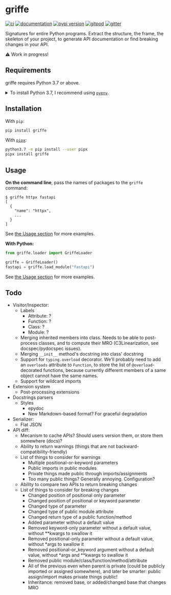 # griffe

[![ci](https://github.com/pawamoy/griffe/workflows/ci/badge.svg)](https://github.com/pawamoy/griffe/actions?query=workflow%3Aci)
[![documentation](https://img.shields.io/badge/docs-mkdocs%20material-blue.svg?style=flat)](https://pawamoy.github.io/griffe/)
[![pypi version](https://img.shields.io/pypi/v/griffe.svg)](https://pypi.org/project/griffe/)
[![gitpod](https://img.shields.io/badge/gitpod-workspace-blue.svg?style=flat)](https://gitpod.io/#https://github.com/pawamoy/griffe)
[![gitter](https://badges.gitter.im/join%20chat.svg)](https://gitter.im/griffe/community)

Signatures for entire Python programs. Extract the structure, the frame, the skeleton of your project, to generate API documentation or find breaking changes in your API.

:warning: Work in progress!

## Requirements

griffe requires Python 3.7 or above.

<details>
<summary>To install Python 3.7, I recommend using <a href="https://github.com/pyenv/pyenv"><code>pyenv</code></a>.</summary>

```bash
# install pyenv
git clone https://github.com/pyenv/pyenv ~/.pyenv

# setup pyenv (you should also put these three lines in .bashrc or similar)
export PATH="${HOME}/.pyenv/bin:${PATH}"
export PYENV_ROOT="${HOME}/.pyenv"
eval "$(pyenv init -)"

# install Python 3.7
pyenv install 3.7.12

# make it available globally
pyenv global system 3.7.12
```
</details>

## Installation

With `pip`:
```bash
pip install griffe
```

With [`pipx`](https://github.com/pipxproject/pipx):
```bash
python3.7 -m pip install --user pipx
pipx install griffe
```

## Usage

**On the command line**, pass the names of packages to the `griffe` command:

```console
$ griffe httpx fastapi
[
  {
    "name": "httpx",
    ...
  }
]
```

See [the Usage section](https://pawamoy.github.io/griffe/usage/#on-the-command-line) for more examples.

**With Python:**

```python
from griffe.loader import GriffeLoader

griffe = GriffeLoader()
fastapi = griffe.load_module("fastapi")
```

See [the Usage section](https://pawamoy.github.io/griffe/usage/#with-python) for more examples.

## Todo

- Visitor/Inspector:
    - Labels
        - Attribute: ?
        - Function: ?
        - Class: ?
        - Module: ?
    - Merging inherited members into class.
        Needs to be able to post-process classes,
        and to compute their MRO (C3Linearization, see docspec/pydocspec issues).
    - Merging `__init__` method's docstring into class' docstring
    - Support for `typing.overload` decorator.
        We'll probably need to add an `overloads` attribute to `Function`,
        to store the list of `@overload`-decorated functions,
        because currently different members of a same object cannot have the same names.
    - Support for wildcard imports
- Extension system
    - Post-processing extensions
- Docstrings parsers
    - Styles
        - epydoc
        - New Markdown-based format? For graceful degradation
- Serializer:
    - Flat JSON
- API diff:
    - Mecanism to cache APIs? Should users version them, or store them somewhere (docs)?
    - Ability to return warnings (things that are not backward-compatibility-friendly)
    - List of things to consider for warnings
        - Multiple positional-or-keyword parameters
        - Public imports in public modules
        - Private things made public through imports/assignments
        - Too many public things? Generally annoying. Configuration?
    - Ability to compare two APIs to return breaking changes
    - List of things to consider for breaking changes
        - Changed position of positional only parameter
        - Changed position of positional or keyword parameter
        - Changed type of parameter
        - Changed type of public module attribute
        - Changed return type of a public function/method
        - Added parameter without a default value
        - Removed keyword-only parameter without a default value, without **kwargs to swallow it
        - Removed positional-only parameter without a default value, without *args to swallow it
        - Removed positional-or_keyword argument without a default value, without *args and **kwargs to swallow it
        - Removed public module/class/function/method/attribute
        - All of the previous even when parent is private (could be publicly imported or assigned somewhere),
            and later be smarter: public assign/import makes private things public!
        - Inheritance: removed base, or added/changed base that changes MRO
